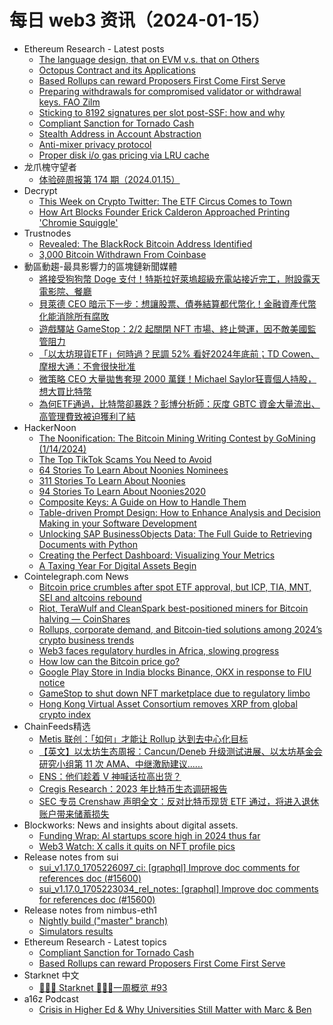 # 每日 web3 资讯（2024-01-15）

- Ethereum Research - Latest posts
  - [The language design, that on EVM v.s. that on Others](https://ethresear.ch/t/the-language-design-that-on-evm-v-s-that-on-others/9548?page=2#post_23)
  - [Octopus Contract and its Applications](https://ethresear.ch/t/octopus-contract-and-its-applications/17844#post_13)
  - [Based Rollups can reward Proposers First Come First Serve](https://ethresear.ch/t/based-rollups-can-reward-proposers-first-come-first-serve/18317#post_1)
  - [Preparing withdrawals for compromised validator or withdrawal keys. FAO Zilm](https://ethresear.ch/t/preparing-withdrawals-for-compromised-validator-or-withdrawal-keys-fao-zilm/10453?page=2#post_38)
  - [Sticking to 8192 signatures per slot post-SSF: how and why](https://ethresear.ch/t/sticking-to-8192-signatures-per-slot-post-ssf-how-and-why/17989?page=3#post_50)
  - [Compliant Sanction for Tornado Cash](https://ethresear.ch/t/compliant-sanction-for-tornado-cash/18326#post_1)
  - [Stealth Address in Account Abstraction](https://ethresear.ch/t/stealth-address-in-account-abstraction/16774#post_5)
  - [Anti-mixer privacy protocol](https://ethresear.ch/t/anti-mixer-privacy-protocol/16687#post_3)
  - [Proper disk i/o gas pricing via LRU cache](https://ethresear.ch/t/proper-disk-i-o-gas-pricing-via-lru-cache/18146?page=2#post_29)
- 龙爪槐守望者
  - [体验碎周报第 174 期（2024.01.15）](https://www.ftium4.com/ux-weekly-174.html)
- Decrypt
  - [This Week on Crypto Twitter: The ETF Circus Comes to Town](https://decrypt.co/212824/this-week-on-crypto-twitter-bitcoin-etf-circus)
  - [How Art Blocks Founder Erick Calderon Approached Printing 'Chromie Squiggle'](https://decrypt.co/212814/how-art-blocks-founder-erick-calderon-approached-printing-chromie-squiggle)
- Trustnodes
  - [Revealed: The BlackRock Bitcoin Address Identified](https://www.trustnodes.com/2024/01/14/revealed-the-blackrock-bitcoin-address-is-identified)
  - [3,000 Bitcoin Withdrawn From Coinbase](https://www.trustnodes.com/2024/01/14/3000-bitcoin-withdrawn-from-coinbase)
- 動區動趨-最具影響力的區塊鏈新聞媒體
  - [將接受狗狗幣 Doge 支付！特斯拉好萊塢超級充電站接近完工，附設露天電影院、餐廳](https://www.blocktempo.com/tesla-supercharging-station-will-accept-doge-payments/)
  - [貝萊德 CEO 暗示下一步：想讓股票、債券結算都代幣化！金融資產代幣化能消除所有腐敗](https://www.blocktempo.com/fink-sees-tokenization-of-financial-assets-as-next-step/)
  - [遊戲驛站 GameStop：2/2 起關閉 NFT 市場、終止營運，因不敵美國監管阻力](https://www.blocktempo.com/gamestop-shuts-down-its-nft-marketplace/)
  - [「以太坊現貨ETF」何時過？民調 52% 看好2024年底前；TD Cowen、摩根大通：不會很快批准](https://www.blocktempo.com/52-believe-us-will-have-a-spot-eth-etf-this-year/)
  - [微策略 CEO 大量拋售套現 2000 萬鎂！Michael Saylor狂賣個人持股，想大買比特幣](https://www.blocktempo.com/saylor-is-dumping-microstrategy-stock/)
  - [為何ETF通過，比特幣卻暴跌？彭博分析師：灰度 GBTC 資金大量流出、高管理費致被迫獲利了結](https://www.blocktempo.com/bitcoin-losses-accelerate-after-etf-launch/)
- HackerNoon
  - [The Noonification: The Bitcoin Mining Writing Contest by GoMining  (1/14/2024)](https://hackernoon.com/1-14-2024-noonification?source=rss)
  - [The Top TikTok Scams You Need to Avoid](https://hackernoon.com/the-top-tiktok-scams-you-need-to-avoid?source=rss)
  - [64 Stories To Learn About Noonies Nominees](https://hackernoon.com/64-stories-to-learn-about-noonies-nominees?source=rss)
  - [311 Stories To Learn About Noonies](https://hackernoon.com/311-stories-to-learn-about-noonies?source=rss)
  - [94 Stories To Learn About Noonies2020](https://hackernoon.com/94-stories-to-learn-about-noonies2020?source=rss)
  - [Composite Keys: A Guide on How to Handle Them](https://hackernoon.com/composite-keys-a-guide-on-how-to-handle-them?source=rss)
  - [Table-driven Prompt Design: How to Enhance Analysis and Decision Making in your Software Development](https://hackernoon.com/table-driven-prompt-design-how-to-enhance-analysis-and-decision-making-in-your-software-development?source=rss)
  - [Unlocking SAP BusinessObjects Data: The Full Guide to Retrieving Documents with Python](https://hackernoon.com/unlocking-sap-businessobjects-data-the-full-guide-to-retrieving-documents-with-python?source=rss)
  - [Creating the Perfect Dashboard: Visualizing Your Metrics](https://hackernoon.com/creating-the-perfect-dashboard-visualizing-your-metrics?source=rss)
  - [A Taxing Year For Digital Assets Begin](https://hackernoon.com/a-taxing-year-for-digital-assets-begin?source=rss)
- Cointelegraph.com News
  - [Bitcoin price crumbles after spot ETF approval, but ICP, TIA, MNT, SEI and altcoins rebound](https://cointelegraph.com/news/bitcoin-price-crumbles-after-spot-etf-approval-but-icp-tia-mnt-sei-and-altcoins-rebound)
  - [Riot, TeraWulf and CleanSpark best-positioned  miners for Bitcoin halving — CoinShares](https://cointelegraph.com/news/riot-terawulf-cleanspark-miners-bitcoin-halving-coinshares)
  - [Rollups, corporate demand, and Bitcoin-tied solutions among 2024’s crypto business trends](https://cointelegraph.com/news/rollups-corporate-demand-bitcoin-2024-crypto-business-trends)
  - [Web3 faces regulatory hurdles in Africa, slowing progress](https://cointelegraph.com/news/web3-faces-regulatory-hurdles-in-africa-hindering-transformative-potential)
  - [How low can the Bitcoin price go?](https://cointelegraph.com/news/how-low-can-the-bitcoin-price-go)
  - [Google Play Store in India blocks Binance, OKX in response to FIU notice](https://cointelegraph.com/news/google-play-store-removes-binance-others-in-response-to-indian-fiu-notice)
  - [GameStop to shut down NFT marketplace due to regulatory limbo](https://cointelegraph.com/news/gamestop-ceases-nft-platform-regulatory-uncertainty)
  - [Hong Kong Virtual Asset Consortium removes XRP from global crypto index](https://cointelegraph.com/news/hong-kong-virtual-asset-consortium-xrp-solana)
- ChainFeeds精选
  - [Metis 联创：「如何」才能让 Rollup 达到去中心化目标](https://mp.weixin.qq.com/s/Xsi8BBlVIGCmD8nIbOBq1Q)
  - [【英文】以太坊生态周报：Cancun/Deneb 升级测试进展、以太坊基金会研究小组第 11 次 AMA、中继激励建议......](https://weekinethereumnews.com/week-in-ethereum-news-january-13-2024/)
  - [ENS：他们趁着 V 神喊话拉高出货？](https://www.chaincatcher.com/article/2111318)
  - [Cregis Research：2023 年比特币生态调研报告](https://www.chaincatcher.com/article/2111397)
  - [SEC 专员 Crenshaw 声明全文：反对比特币现货 ETF 通过，将进入退休账户带来储蓄损失](https://mp.weixin.qq.com/s/3CM_ac-K3Y8L_y6YkUE_Aw)
- Blockworks: News and insights about digital assets.
  - [Funding Wrap: AI startups score high in 2024 thus far](https://blockworks.co/news/ai-startups-increased-funding)
  - [Web3 Watch: X calls it quits on NFT profile pics](https://blockworks.co/news/x-profile-pictures-and-failed-bitcoin-moon-landing)
- Release notes from sui
  - [sui_v1.17.0_1705226097_ci: [graphql] Improve doc comments for references doc (#15600)](https://github.com/MystenLabs/sui/releases/tag/sui_v1.17.0_1705226097_ci)
  - [sui_v1.17.0_1705223034_rel_notes: [graphql] Improve doc comments for references doc (#15600)](https://github.com/MystenLabs/sui/releases/tag/sui_v1.17.0_1705223034_rel_notes)
- Release notes from nimbus-eth1
  - [Nightly build ("master" branch)](https://github.com/status-im/nimbus-eth1/releases/tag/nightly)
  - [Simulators results](https://github.com/status-im/nimbus-eth1/releases/tag/sim-stat)
- Ethereum Research - Latest topics
  - [Compliant Sanction for Tornado Cash](https://ethresear.ch/t/compliant-sanction-for-tornado-cash/18326)
  - [Based Rollups can reward Proposers First Come First Serve](https://ethresear.ch/t/based-rollups-can-reward-proposers-first-come-first-serve/18317)
- Starknet 中文
  - [👩🏽‍🚀 Starknet 👨🏽‍🚀一周概览 #93](https://starknetzh.substack.com/p/starknet-93-fdc)
- a16z Podcast
  - [Crisis in Higher Ed & Why Universities Still Matter with Marc & Ben](https://a16z.simplecast.com/episodes/crisis-in-higher-ed-why-universities-still-matter-with-marc-ben-zJoNJGSg)
